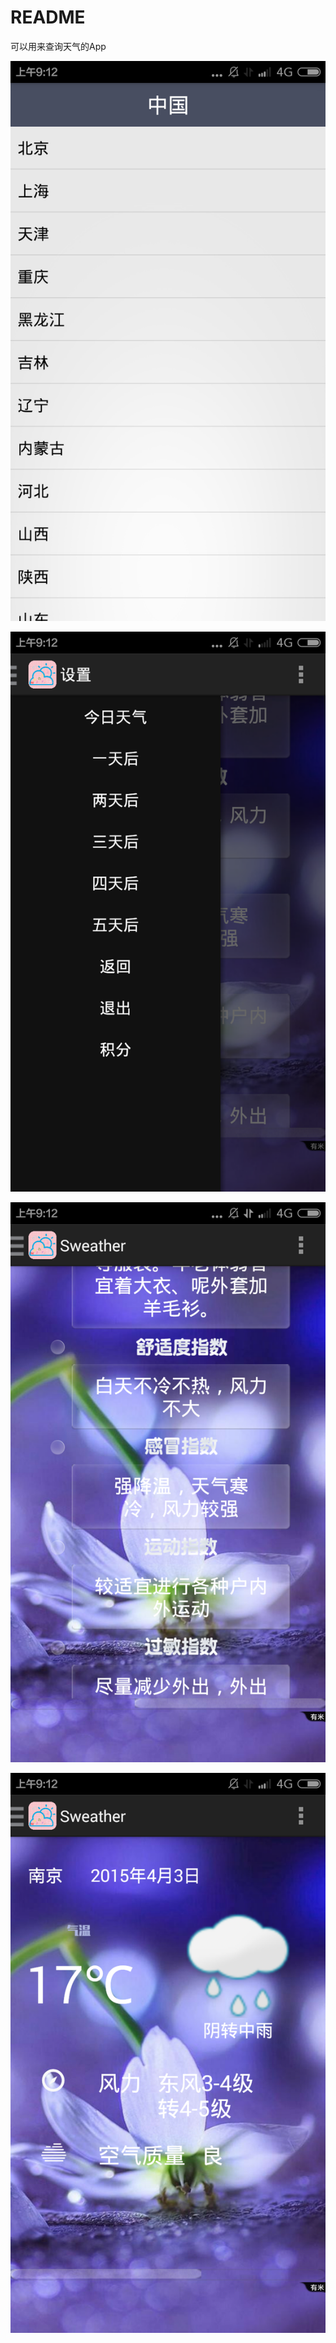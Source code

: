 # README

可以用来查询天气的App



![01d0f703918fa0ec62ae0edd229759ee3c6ddbf1](image/01d0f703918fa0ec62ae0edd229759ee3c6ddbf1.jpg)





![18cb0a46f21fbe09eb72a9c46f600c338744ad36](image/18cb0a46f21fbe09eb72a9c46f600c338744ad36.jpg)



![acfc1e178a82b90174c4a9e3778da9773812eff1](image/acfc1e178a82b90174c4a9e3778da9773812eff1.jpg)



![b4ca7bcb0a46f21fc1343483f2246b600d33aeda](image/b4ca7bcb0a46f21fc1343483f2246b600d33aeda.jpg)

